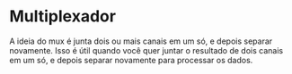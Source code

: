 # Multiplexador

A ideia do mux é junta dois ou mais canais em um só, e depois separar novamente. Isso é útil quando você quer juntar o resultado de dois canais em um só, e depois separar novamente para processar os dados.
